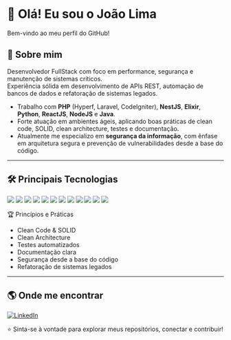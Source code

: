 # 👋 Olá! Eu sou o João Lima

Bem-vindo ao meu perfil do GitHub!  

## 🚀 Sobre mim

Desenvolvedor FullStack com foco em performance, segurança e manutenção de sistemas críticos.  
Experiência sólida em desenvolvimento de APIs REST, automação de bancos de dados e refatoração de sistemas legados.

- Trabalho com **PHP** (Hyperf, Laravel, CodeIgniter), **NestJS**, **Elixir**, **Python**, **ReactJS**, **NodeJS** e **Java**.
- Forte atuação em ambientes ágeis, aplicando boas práticas de clean code, SOLID, clean architecture, testes e documentação.
- Atualmente me especializo em **segurança da informação**, com ênfase em arquitetura segura e prevenção de vulnerabilidades desde a base do código.

---

## 🛠️ Principais Tecnologias

<div>
  <img src="https://img.shields.io/badge/PHP-777BB4?style=for-the-badge&logo=php&logoColor=white"/>
  <img src="https://img.shields.io/badge/Laravel-FF2D20?style=for-the-badge&logo=laravel&logoColor=white"/>
  <img src="https://img.shields.io/badge/Hyperf-FF5959?style=for-the-badge&logo=php&logoColor=white"/>
  <img src="https://img.shields.io/badge/CodeIgniter-EF4223?style=for-the-badge&logo=codeigniter&logoColor=white"/>
  <img src="https://img.shields.io/badge/React-20232A?style=for-the-badge&logo=react&logoColor=61DAFB"/>
  <img src="https://img.shields.io/badge/React_Native-20232A?style=for-the-badge&logo=react&logoColor=61DAFB"/>
  <img src="https://img.shields.io/badge/Node.js-339933?style=for-the-badge&logo=nodedotjs&logoColor=white"/>
  <img src="https://img.shields.io/badge/NestJS-E0234E?style=for-the-badge&logo=nestjs&logoColor=white"/>
  <img src="https://img.shields.io/badge/Python-3776AB?style=for-the-badge&logo=python&logoColor=white"/>
  <img src="https://img.shields.io/badge/.NET-512BD4?style=for-the-badge&logo=dotnet&logoColor=white"/>
  <img src="https://img.shields.io/badge/Java-007396?style=for-the-badge&logo=java&logoColor=white"/>
  <img src="https://img.shields.io/badge/Elixir-4B275F?style=for-the-badge&logo=elixir&logoColor=white"/>
</div>

🏆 Princípios e Práticas

- Clean Code & SOLID  
- Clean Architecture  
- Testes automatizados  
- Documentação clara  
- Segurança desde a base do código  
- Refatoração de sistemas legados
---

## 🌎 Onde me encontrar

[![LinkedIn](https://img.shields.io/badge/-LinkedIn-blue?style=flat-square&logo=linkedin)]([https://www.linkedin.com/in/seu-usuario](https://www.linkedin.com/in/joao-emanuel-752778174/))  


⭐️ Sinta-se à vontade para explorar meus repositórios, conectar e contribuir!

